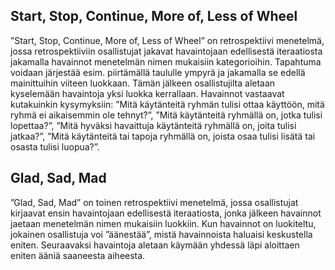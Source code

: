 ## Start, Stop, Continue, More of, Less of Wheel
”Start, Stop, Continue, More of, Less of Wheel” on retrospektiivi menetelmä, jossa retrospektiiviin osallistujat jakavat havaintojaan edellisestä iteraatiosta jakamalla havainnot menetelmän nimen mukaisiin kategorioihin. Tapahtuma voidaan järjestää esim. piirtämällä taululle ympyrä ja jakamalla se edellä mainittuihin viiteen luokkaan. Tämän jälkeen osallistujilta aletaan kyselemään havaintoja yksi luokka kerrallaan. Havainnot vastaavat kutakuinkin kysymyksiin: ”Mitä käytänteitä ryhmän tulisi ottaa käyttöön, mitä ryhmä ei aikaisemmin ole tehnyt?”, ”Mitä käytänteitä ryhmällä on, jotka tulisi lopettaa?”, ”Mitä hyväksi havaittuja käytänteitä ryhmällä on, joita tulisi jatkaa?”, ”Mitä käytänteitä tai tapoja ryhmällä on, joista osaa tulisi lisätä tai osasta tulisi luopua?”.

## Glad, Sad, Mad
”Glad, Sad, Mad” on toinen retrospektiivi menetelmä, jossa osallistujat kirjaavat ensin havaintojaan edellisestä iteraatiosta, jonka jälkeen havainnot jaetaan menetelmän nimen mukaisiin luokkiin. Kun havainnot on luokiteltu, jokainen osallistuja voi ”äänestää”, mistä havainnoista haluaisi keskustella eniten. Seuraavaksi havaintoja aletaan käymään yhdessä läpi aloittaen eniten ääniä saaneesta aiheesta. 
